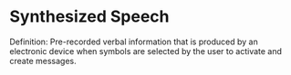 # Synthesized Speech

Definition: Pre-recorded verbal information that is produced by an electronic device when symbols are selected by the user to activate and create messages.